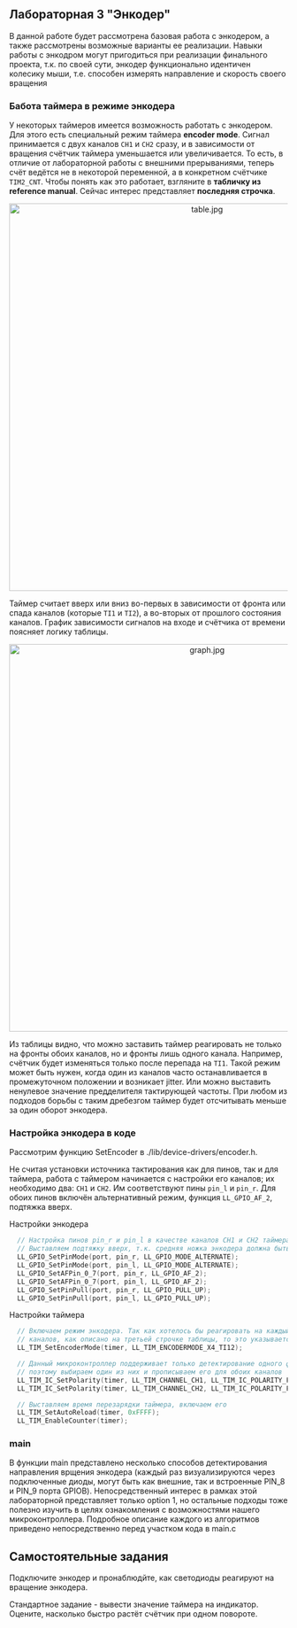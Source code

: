 ## Лабораторная 3 "Энкодер"

В данной работе будет рассмотрена базовая работа с энкодером, а также рассмотрены возможные варианты ее реализации.
Навыки работы с энкодром могут пригодиться при реализации финального проекта, т.к. по своей сути, энкодер функционально идентичен колесику мыши, т.е. способен измерять направление и скорость своего вращения

### Бабота таймера в режиме энкодера

У некоторых таймеров имеется возможность работать с энкодером. Для этого есть специальный режим таймера **encoder mode**.
Сигнал принимается с двух каналов `CH1` и `CH2` сразу, и в зависимости от вращения счётчик таймера уменьшается или увеличивается.
То есть, в отличие от лабораторной работы с внешними прерываниями, теперь счёт ведётся не в некоторой переменной,
а в конкретном счётчике `TIM2_CNT`.
Чтобы понять как это работает, взгляните в **табличку из reference manual**. Сейчас интерес представляет **последняя строчка**.

<p align="center">
  <img width="700" src="https://github.com/Levitsky-Ilya/stm32f0_ARM/blob/master/docs/images/table.jpg" alt="table.jpg"/>

</p>

Таймер считает вверх или вниз во-первых в зависимости от фронта или спада каналов (которые `TI1` и `TI2`), а во-вторых от прошлого состояния каналов. График зависимости сигналов на входе и счётчика от времени поясняет логику таблицы.

<p align="center">
  <img width="700" src="https://github.com/Levitsky-Ilya/stm32f0_ARM/blob/master/docs/images/graph.jpg" alt="graph.jpg"/>

</p>

Из таблицы видно, что можно заставить таймер реагировать не только на фронты обоих каналов, но и фронты лишь одного канала. Например, cчётчик будет изменяться только после перепада на `TI1`. Такой режим может быть нужен, когда один из каналов часто останавливается в промежуточном положении и возникает jitter. Или можно выставить ненулевое значение предделителя тактирующей частоты. При любом из подходов борьбы с таким дребезгом таймер будет отсчитывать меньше за один оборот энкодера.

### Hастройка энкодера в коде

Рассмотрим функцию SetEncoder в ./lib/device-drivers/encoder.h.

Не считая установки источника тактирования как для пинов, так и для таймера, работа с таймером начинается с настройки его каналов; их необходимо два: `CH1` и `CH2`. Им соответствуют пины `pin_l` и `pin_r`. Для обоих пинов включён альтернативный режим, функция `LL_GPIO_AF_2`, подтяжка вверх.

Настройки энкодера

```C
  // Настройка пинов pin_r и pin_l в качестве каналов CH1 и CH2 таймера timer
  // Выставляем подтяжку вверх, т.к. средняя ножка энкодера должна быть заземлена
  LL_GPIO_SetPinMode(port, pin_r, LL_GPIO_MODE_ALTERNATE);
  LL_GPIO_SetPinMode(port, pin_l, LL_GPIO_MODE_ALTERNATE);
  LL_GPIO_SetAFPin_0_7(port, pin_r, LL_GPIO_AF_2);
  LL_GPIO_SetAFPin_0_7(port, pin_l, LL_GPIO_AF_2);
  LL_GPIO_SetPinPull(port, pin_r, LL_GPIO_PULL_UP);
  LL_GPIO_SetPinPull(port, pin_l, LL_GPIO_PULL_UP);
```

Настройки таймера

```C
  // Включаем режим энкодера. Так как хотелось бы реагировать на каждый фронт обоих
  // каналов, как описано на третьей строчке таблицы, то это указывается аргументом:
  LL_TIM_SetEncoderMode(timer, LL_TIM_ENCODERMODE_X4_TI12);

  // Данный микроконтроллер поддерживает только детектирование одного фронта (falling or rising)
  // поэтому выбираем один из них и прописываем его для обоих каналов
  LL_TIM_IC_SetPolarity(timer, LL_TIM_CHANNEL_CH1, LL_TIM_IC_POLARITY_FALLING);
  LL_TIM_IC_SetPolarity(timer, LL_TIM_CHANNEL_CH2, LL_TIM_IC_POLARITY_FALLING);

  // Выставляем время перезарядки таймера, включаем его
  LL_TIM_SetAutoReload(timer, 0xFFFF);
  LL_TIM_EnableCounter(timer);
```

### main

В функции main представлено несколько способов детектирования направления врщения энкодера (каждый раз визуализируются через подключенные диоды, могут быть как внешние, так и встроенные PIN_8 и PIN_9 порта GPIOB). Непосредственный интерес в рамках этой лабораторной представляет только option 1, но остальные подходы тоже полезно изучить в целях ознакомления с возможностями нашего микроконтроллера. Подробное описание каждого из алгоритмов приведено непосредственно перед участком кода в main.c

## Самостоятельные задания

Подключите энкодер и пронаблюдйте, как светодиоды реагируют на вращение энкодера.

Стандартное задание - вывести значение таймера на индикатор. Оцените, насколько быстро растёт счётчик при одном повороте.
